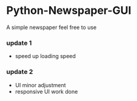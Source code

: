 # Python-Newspaper-GUI
A simple newspaper
feel free to use


### update 1
  - speed up loading speed

### update 2
  - UI minor adjustment
  - responsive UI work done
